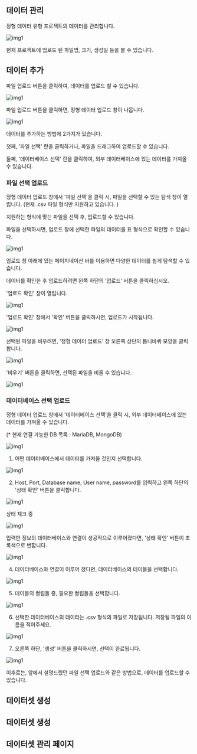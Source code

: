 데이터 관리
------

정형 데이터 유형 프로젝트의 데이터를 관리합니다.

![img1](https://raw.githubusercontent.com/vazilcompany/vridge-docs/main/guide/img/dataset/data_manage/table/data_manage_index.png)  


현재 프로젝트에 업로드 된 파일명, 크기, 생성일 등을 볼 수 있습니다. 


  

데이터 추가
------

파일 업로드 버튼을 클릭하여, 데이터를 업로드 할 수 있습니다. 

![img1](https://raw.githubusercontent.com/vazilcompany/vridge-docs/main/guide/img/dataset/data_manage/table/file_upload_button.png)  


파일 업로드 버튼을 클릭하면, 정형 데이터 업로드 창이 나옵니다. 

![img1](https://raw.githubusercontent.com/vazilcompany/vridge-docs/main/guide/img/dataset/data_manage/table/upload/file_upload_dialog.png)  


데이터를 추가하는 방법에 2가지가 있습니다. 

첫째, '파일 선택' 란을 클릭하거나, 파일을 드래그하여 업로드할 수 있습니다. 


둘쩨, '데이터베이스 선택' 란을 클릭하여, 외부 데이터베이스에 있는 데이터를 가져올 수 있습니다.




### 파일 선택 업로드 

정형 데이터 업로드 창에서 '파일 선택'을 클릭 시, 파일을 선택할 수 있는 탐색 창이 열립니다. 
(현재 .csv 파일 형식만 지원하고 있습니다. )

지원하는 형식에 맞는 파일을 선택 후, 업로드할 수 있습니다. 

파일을 선택하시면, 업로드 창에 선택한 파일의 데이터를 표 형식으로 확인할 수 있습니다. 

![img1](https://raw.githubusercontent.com/vazilcompany/vridge-docs/main/guide/img/dataset/data_manage/table/upload/upload_dialog_after_select_csv_file.png)  


업로드 창 아래에 있는 페이지네이션 바를 이용하면 다양한 데이터를 쉽게 탐색할 수 있습니다.



데이터를 확인한 후 업로드하려면 왼쪽 하단의 ‘업로드’ 버튼을 클릭하십시오.


'업로드 확인' 창이 열립니다. 

![img1](https://raw.githubusercontent.com/vazilcompany/vridge-docs/main/guide/img/dataset/data_manage/table/upload/upload_check_dialog.png)  


'업로드 확인' 창에서 '확인' 버튼을 클릭하시면, 업로드가 시작됩니다. 

![img1](https://raw.githubusercontent.com/vazilcompany/vridge-docs/main/guide/img/dataset/data_manage/table/upload/uploading.png)  



선택된 파일을 비우려면, '정형 데이터 업로드' 창 오른쪽 상단의 톱니바퀴 모양을 클릭합니다. 

![img1](https://raw.githubusercontent.com/vazilcompany/vridge-docs/main/guide/img/dataset/data_manage/table/upload/upload_setting_button.png)  


'비우기' 버튼을 클릭하면, 선택된 파일을 비울 수 있습니다. 

![img1](https://raw.githubusercontent.com/vazilcompany/vridge-docs/main/guide/img/dataset/data_manage/table/upload/clear_select_file.png)  





### 데이터베이스 선택 업로드 

정형 데이터 업로드 창에서 '데이터베이스 선택'을 클릭 시, 외부 데이터베이스에 있는 데이터를 가져올 수 있습니다. 

(\* 현재 연결 가능한 DB 목록 : MariaDB, MongoDB)

![img1](https://raw.githubusercontent.com/vazilcompany/vridge-docs/main/guide/img/dataset/data_manage/table/upload/select_database_dialog.png)  


1. 어떤 데이터베이스에서 데이터를 가져올 것인지 선택합니다.

![img1](https://raw.githubusercontent.com/vazilcompany/vridge-docs/main/guide/img/dataset/data_manage/table/upload/select_database_dialog.png)  



2. Host, Port, Database name, User name, password를 입력하고 왼쪽 하단의 '상태 확인' 버튼을 클릭합니다.

![img1](https://raw.githubusercontent.com/vazilcompany/vridge-docs/main/guide/img/dataset/data_manage/table/upload/check_database_status.png)  


상태 체크 중 

![img1](https://raw.githubusercontent.com/vazilcompany/vridge-docs/main/guide/img/dataset/data_manage/table/upload/checking_database_status.png)  

입력한 정보의 데이터베이스와 연결이 성공적으로 이루어졌다면, '상태 확인' 버튼이 초록색으로 변합니다.

![img1](https://raw.githubusercontent.com/vazilcompany/vridge-docs/main/guide/img/dataset/data_manage/table/upload/check_database_status_ok.png)  



4. 데이터베이스와 연결이 이루어 졌다면, 데이터베이스의 테이블을 선택합니다.

![img1](https://raw.githubusercontent.com/vazilcompany/vridge-docs/main/guide/img/dataset/data_manage/table/upload/select_table.png)  



5. 테이블의 컬럼들 중, 필요한 컬럼들을 선택합니다.

![img1](https://raw.githubusercontent.com/vazilcompany/vridge-docs/main/guide/img/dataset/data_manage/table/upload/select_columns.png)  



6. 선택한 데이터베이스의 데이터는 .csv 형식의 파일로 저장됩니다. 저장될 파일의 이름을 적어주세요.

![img1](https://raw.githubusercontent.com/vazilcompany/vridge-docs/main/guide/img/dataset/data_manage/table/upload/database_dialog_detail_info.png)  



7. 오른쪽 하단, '생성' 버튼을 클릭하시면, 선택이 완료됩니다.

![img1](https://raw.githubusercontent.com/vazilcompany/vridge-docs/main/guide/img/dataset/data_manage/table/upload/after_select_database_upload_dialog.png)  


이후로는, 앞에서 설명드렸던 파일 선택 업로드와 같은 방법으로, 데이터를 업로드할 수 있습니다. 


  



데이터셋 생성
------




데이터셋 생성
------


데이터셋 관리 페이지 
------







